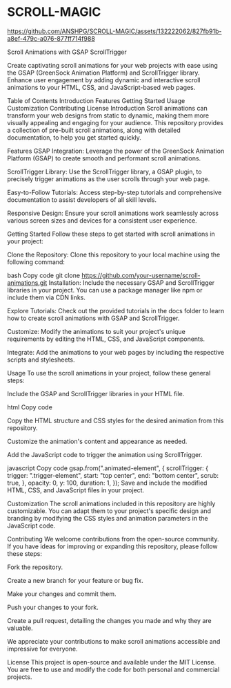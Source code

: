 # SCROLL-MAGIC

https://github.com/ANSHPG/SCROLL-MAGIC/assets/132222062/827fb91b-a8ef-479c-a076-877ff714f988

Scroll Animations with GSAP ScrollTrigger

Create captivating scroll animations for your web projects with ease using the GSAP (GreenSock Animation Platform) and ScrollTrigger library. Enhance user engagement by adding dynamic and interactive scroll animations to your HTML, CSS, and JavaScript-based web pages.

Table of Contents
Introduction
Features
Getting Started
Usage
Customization
Contributing
License
Introduction
Scroll animations can transform your web designs from static to dynamic, making them more visually appealing and engaging for your audience. This repository provides a collection of pre-built scroll animations, along with detailed documentation, to help you get started quickly.

Features
GSAP Integration: Leverage the power of the GreenSock Animation Platform (GSAP) to create smooth and performant scroll animations.

ScrollTrigger Library: Use the ScrollTrigger library, a GSAP plugin, to precisely trigger animations as the user scrolls through your web page.

Easy-to-Follow Tutorials: Access step-by-step tutorials and comprehensive documentation to assist developers of all skill levels.

Responsive Design: Ensure your scroll animations work seamlessly across various screen sizes and devices for a consistent user experience.

Getting Started
Follow these steps to get started with scroll animations in your project:

Clone the Repository: Clone this repository to your local machine using the following command:

bash
Copy code
git clone https://github.com/your-username/scroll-animations.git
Installation: Include the necessary GSAP and ScrollTrigger libraries in your project. You can use a package manager like npm or include them via CDN links.

Explore Tutorials: Check out the provided tutorials in the docs folder to learn how to create scroll animations with GSAP and ScrollTrigger.

Customize: Modify the animations to suit your project's unique requirements by editing the HTML, CSS, and JavaScript components.

Integrate: Add the animations to your web pages by including the respective scripts and stylesheets.

Usage
To use the scroll animations in your project, follow these general steps:

Include the GSAP and ScrollTrigger libraries in your HTML file.

html
Copy code
<script src="path/to/gsap.min.js"></script>
<script src="path/to/ScrollTrigger.min.js"></script>
Copy the HTML structure and CSS styles for the desired animation from this repository.

Customize the animation's content and appearance as needed.

Add the JavaScript code to trigger the animation using ScrollTrigger.

javascript
Copy code
gsap.from(".animated-element", {
  scrollTrigger: {
    trigger: ".trigger-element",
    start: "top center",
    end: "bottom center",
    scrub: true,
  },
  opacity: 0,
  y: 100,
  duration: 1,
});
Save and include the modified HTML, CSS, and JavaScript files in your project.

Customization
The scroll animations included in this repository are highly customizable. You can adapt them to your project's specific design and branding by modifying the CSS styles and animation parameters in the JavaScript code.

Contributing
We welcome contributions from the open-source community. If you have ideas for improving or expanding this repository, please follow these steps:

Fork the repository.

Create a new branch for your feature or bug fix.

Make your changes and commit them.

Push your changes to your fork.

Create a pull request, detailing the changes you made and why they are valuable.

We appreciate your contributions to make scroll animations accessible and impressive for everyone.

License
This project is open-source and available under the MIT License. You are free to use and modify the code for both personal and commercial projects.
